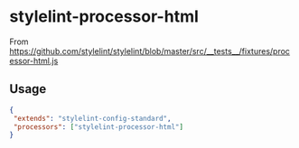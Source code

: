 # stylelint-processor-html

 From https://github.com/stylelint/stylelint/blob/master/src/__tests__/fixtures/processor-html.js
 
 ## Usage
 
 ```json
{
  "extends": "stylelint-config-standard",
  "processors": ["stylelint-processor-html"]
}
 ```
